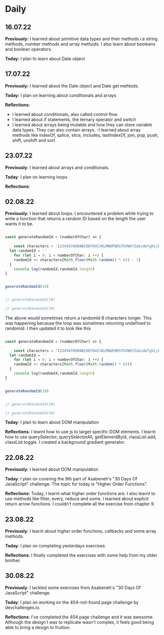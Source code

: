 # Daily

## 16.07.22

**Previously:** I learned about primitive data types and their methods i.e string methods, number methods and array methods. I also learn about booleans and boolean operators.

**Today:** I plan to learn about Date object

## 17.07.22

**Previously:** I learned about the Date object and Date get mehtods.

**Today:** I plan  on learning about conditionals and arrays

**Reflections**:

- I learned about conditionals, also called control flow. 
- I learned about if statements, the ternary operator and switch
- I learned about arrays being mutable and how they can store variable data types. They can also contain arrays.
-I learned about array methods like indexOf, splice, slice, includes, lastIndexOf, join, pop, push, shift, unshift and sort

## 23.07.22

**Previously**: I learned about arrays and conditionals.

**Today**: I plan on learning loops

**Reflections**:

## 02.08.22

**Previously**: I learned about loops. I encountered a problem while trying to write a function that returns a random ID based on the length the user wants it to be.

``` js

const generateRandomId = (numberOfChar) => {
  
	const characters = '1234567890ABCDEFGHIJKLMNOPQRSTUVWXYZabcdefghijklmnopqrstuvwxyz'
  let randomId = ''
	for (let i = 0; i < numberOfChar; i ++) {
    randomId += characters[Math.floor(Math.random() * 62) - 1]
  }
	console.log(randomId,randomId.length)
}


generateRandomId(10) 


// generateRandomId(20)

// generateRandomId(30)
```

The  above would sometimes return a randomId 8 characters longer. This was happening because the loop was sometimes returning undefined to randomId. I then updated it to look like this

``` js

const generateRandomId = (numberOfChar) => {
  
	const characters = '1234567890ABCDEFGHIJKLMNOPQRSTUVWXYZabcdefghijklmnopqrstuvwxyz'
  let randomId = ''
	for (let i = 0; i < numberOfChar; i ++) {
    randomId += characters[Math.floor(Math.random() * 62)]
  }
	console.log(randomId,randomId.length)
}


generateRandomId(10) 


// generateRandomId(20)

// generateRandomId(30)
```

**Today**: I plan to learn about DOM manipulation

**Reflections**: I learnt how to use js to target specific DOM elements. I learnt how to use querySelector, querySelectorAll, getElementById, classList.add, classList.toggle. I created a background gradient generator.


## 22.08.22

**Previously**: I learned about DOM manipulation

**Today**: I plan on covering the 9th part of Asabeneh's "30 Days Of JavaScript" challenge. The topic for today is "Higher Order Functions".

**Reflections**: Today, I learnt what higher order functions are. I also learnt to use methods like filter, every, reduce and some. I learned about explicit return arrow functions. I couldn't complete all the exercise from chapter 9.

## 23.08.22

**Previously**: I learnt about higher order functions, callbacks and some array methods. 

**Today**: I plan on completing yesterdays exercises.

**Reflections**: I finally completed the exercises with some help from my older brother.


## 30.08.22

**Previously**: I tackled some exercises from Asabeneh's "30 Days Of JavaScript" challenge.

**Today**: I plan on working on the 404-not-found page challenge by devchallenges.io.

**Reflections**: I've completed the 404 page challenge and it was awesome. Although the design I was to replicate wasn't complex, it feels good being able to bring a design to fruition.

